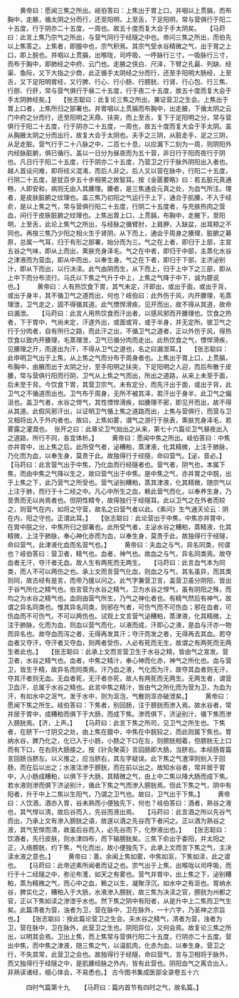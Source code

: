 <!-- { "loadSidebar": true } -->
　　黄帝曰：愿闻三焦之所出。岐伯答曰：上焦出于胃上口，并咽以上贯膈，而布胸中，走腋，循太阴之分而行，还至阳明，上至舌，下足阳明，常与营俱行于阳二十五度，行于阴亦二十五度，一周也。故五十度而复大会于手太阴矣。　　【马莳曰：此言上焦乃宗气之所出，与营气同行于经隧之中也。帝问三焦之所出，而伯先以上焦答之。上焦者，即膻中也，宗气积焉。其宗气受水谷精微之气，出于胃之上口，即上脘也。并咽以上贯膈，出喉咙，司呼吸，一呼脉行三寸，一吸脉行三寸，而布于胸中，即肺经之中府、云门也。走腋之侠白、尺泽，下臂之孔最、列缺、经渠、鱼际，又下大指之少商，此正循手太阴经之分而行，还至手阳明大肠经，上至舌，又下足阳明胃经，又行脾、行心、行小肠、行膀胱、行肾、行心包、行三焦、行胆、行肝，常与营气俱行于昼二十五度，行于夜二十五度，故五十度而复大会于手太阴肺经矣。】　　【张志聪曰：此复论三焦之所出，兼证营卫之生会。上焦出于胃上口者，上焦所归之部署也。并胃咽以上贯膈而布胸中，出走腋，下循太阴之云门中府之分而行，还至阳明之天鼎、扶突，而上至舌，复下于足阳明之分，常与营俱行于阳二十五度，行于阴亦二十五度，一周也，故五十度而复大会于手太阴。盖从胸腋太阴之分而出行，故复大会于太阴也。夫手之三阴，从脏走手，足之三阴，从足走脏。营气行于二十八脉之中，二百七十息，以应漏下二刻为一周，则阴阳外内经脉脏腑，俱已循行。盖以一日分为昼夜而为五十营，非日行于阳而夜行于阴也。凡日行于阳二十五度，行于阴亦二十五度，乃营卫之行于脉外阴阳出入者也。越人首设问难，即将经义混淆，而后人非之。后人又以营在脉中，行阳二十五度，行阴二十五度，是犹百步五十步相笑之故智耳。按《金匮要略》曰：若五脏元真通畅，人即安和，病则无由入其腠理。腠者，是三焦通会元真之处，为血气所注。理者，是皮肤脏腑之纹理也。盖三焦乃初阳之气运行于上下，通合于肌腠，不入于经俞，是以上焦之气，常与营俱行阳二十五度，行阴二十五度者，与充肤热肉之营血，间行于皮肤脏腑之纹理也。上焦出胃上口，上贯膈，布胸中，走腋下，至阳明，上至舌，此论上焦气之所出，与经脉之循臂肘，上肩胛，入缺盆，出耳颊之不同也。再按三焦乃少阳之相火生于肾阴，从下而上，通会于周身之腠理，脏腑之募原，总属一气耳，归于有形之部署，始分而为三。气之在上者，即归于上部，主宣五谷之气味，即从上而出，熏肤充身泽毛。气之在中者，即归于中部，主蒸化水谷之津液而为营血，即从中而出，以奉生身。气之在下者，即归于下部，主济泌别汁，即从下而出，以行决渎。此气由阴而生，从下而上，归于上中下之三部，即从上中下而分布流行。马氏以下焦之气升于中上，上焦之气降于中下，诚为臆说也。】
　　黄帝曰：人有热饮食下胃，其气未定，汗即出，或出于面，或出于背，或出于身半，其不循卫气之道而出，何也？岐伯曰：此外伤于风，内开腠理，毛蒸理泄，卫气走之，固不得循其道。此气慓悍滑疾，见开而出，故不得从其道，故命曰漏泄。　　【马莳曰：此言人用热饮食而汗出者，以感风邪而开腠理也。饮食之热者，下于胃中，气尚未定，汗遂外出，或面或背，或于半身，并无定所。彼卫气之行于分肉者，自有所行之路，而此汗之出，不循卫气之道者，正以外伤于风，得热饮食以致内开腠理，毛蒸理泄，卫气已循分肉而走出。此热饮食之气，慓悍滑疾，见腠理之开，而遂出为汗，不得从卫气之道也，名之曰漏泄耳。】　　【张志聪曰：此申明卫气出于上焦，从上焦之气而分布于周身者也。上焦出于胃上口，上贯膈，布胸中，由腋而出于太阴之分，至手阳明之扶突，下足阳明之人迎，而后布散于皮腠，常与营俱行阳而行阴，卫气从上焦之气而出，所出之道路，从来上未至于面，后未至于背。今饮食下胃，其营卫宗气，未有定分，而先汗出于面，或出于背，此卫气之不循道而出也。卫气布于周身，无所不被其泽，若汗出于身半，此卫气之偏沮也。盖卫气者，水谷之悍气，其性慓悍滑疾，如腠理不密，即见开而出，故不得从其道。此假风邪汗出，以证明卫气循上焦之道路而出，上焦与营俱行，而营与卫又相将出入于外内者也。故曰，上焦如雾，谓气之游行于肤表，熏肤充身泽毛，若雾露之灌溉也。　张开之曰：此章论卫气始出之从来，第七十六篇论卫气昼夜出入之道路，所行不同，各宜体析。】
　　黄帝曰：愿闻中焦之所出。岐伯答曰：中焦亦并胃中，出上焦之后。此所受气者，泌糟粕，蒸津液，化其精微，上注于肺脉，乃化而为血，以奉生身，莫贵于此。故独得行于经隧，命曰营气。【泌，音必。】　　【马莳曰：此言营气出于中焦，乃化血而行经隧者也。营气者，阴气也，本属下焦，而由中焦之气降以生之，故曰营气出于中焦。是中焦之气，亦并胃之中脘，出于上焦之下，此乃营气之所受也。营气泌别糟粕，蒸其津液，化其精微，随宗气以上注于肺，而行于十二经之中。凡心中所生之血，赖此营气而化，以奉养生身，乃至贵而无以尚焉者也。但阴性精专，故得独行于经隧耳。此以卫气之在外者而较之，则营气在内，如将之守营，故名之曰营气者以此。《素问》生气通天论云：阴在内，阳之守也。正谓此耳。】　　【张志聪曰︰此论营出于中焦，中焦亦并胃中，在胃中脘之分，中焦所归之部署也。此所受气者，主泌水谷之糟粕，蒸精液，化其精微，上注于肺脉，奉心神化赤而为血，以奉生身，莫贵于此，故独得行于经隧，命曰营气，此津液化血而名营气也。】
　　黄帝曰：夫血之与气，异名同类，何谓也？岐伯答曰：营卫者，精气也。血者，神气也。故血之与气，异名同类焉。故夺血者无汗，夺汗者无血。故人生有两死而无两生。　　【马莳曰：此言血气本为同类，而人不可以两伤之也。承上文而言营气化血，则血之与气，其名虽异，而其类则同，故古经有是言，而帝乃援以问之。此气字兼营卫言，盖营卫虽分阴阳，皆出于谷气所化之精气也。伯言营为水谷之精气，卫为水谷之悍气，虽有阴阳之殊，而均之为水谷之精气也。血则由营气所生，乃气之神化者也。有精气然后有神气，故谓之异名同类也。惟其异名同类，则邪在气者，可伤气而不可伤血；邪在血者，可伤血而不可伤气，不可以两伤也。试观上文言营气泌糟粕，蒸津液，化其精微，上注于肺脉，化而为血，则血以营气而化，以液而成，汗即心之液，是血与汗亦一物而异名也。故夺血而泻之者，无得再发其汗；夺汗而发之者，无得再去其血。若夺血者又夺汗，夺汗者又夺血，则两者受伤，人必有死而无生，故谓之有两死而无两生者此也。】　　【张志聪曰：此承上文而言营卫生于水谷之精，皆由气之宣发。营卫者，水谷之精气也。血者，中焦之精汁，奉心神而化赤，神气之所化也。血与营卫，皆生于精，故异名而同类焉。汗乃血之液，气化而为汗，故夺其血者则无汗，夺其汗者则无血。无血者死，无汗者亦死，故人有两死而无两生。无两生者，谓营卫血汗，总属于水谷之精也。此言中焦之精汁，皆由气之所化而为营为卫，为血为汗，有如水中之沤气，发于水中，则为沤泡，气散则沤亦破泄矣。】
　　黄帝曰：愿闻下焦之所生。岐伯答曰：下焦者，别回肠，注于膀胱而渗入焉。故水谷者，常并居于胃中，成糟粕而俱下于大肠，而成下焦。渗而俱下，济泌别汁，循下焦而渗入膀胱焉。【济，上声。】　　【马莳曰：此言下焦之所司，见卫气之所生也。下焦者，在脐下一寸阴交之处，由上焦在膻中，中焦在中脘较之，而此则属下焦也。胃纳水谷，脾乃化之，化已入于小肠，小肠之下口在左，则膀胱相着，但膀胱无上口而有下口，在右则大肠接之。按《针灸聚英》言回肠即大肠，当脐右。本经肠胃篇言回肠当脐左。以义推之，应当脐右，其左字疑误。此下焦之气渣滓则别入于回肠，而在后以出之；水液注渗于膀胱，而在前以出之。故知水谷者，常并居于胃中，入小肠成糟粕，以俱下于大肠，其精微之气，由上中二焦以降大肠而成下焦。若水液则渗而俱下济泌别汁，循此下焦之气而渗入膀胱焉。但此下焦之气，阴中有阳者，升于中上二焦以生阳气，乃谓之卫气也。故曰，卫气出于下焦。】
　　黄帝曰：人饮酒，酒亦入胃，谷未熟而小便独先下，何也？岐伯答曰：酒者，熟谷之液也，其气悍以清，故后谷而入，先谷而液出焉。　　【马莳曰：此言酒之所以先谷气而出，乃承上文有渗入膀胱之语，故遂以酒之先谷而下者问之。正以酒为熟谷之液，其气至悍而清，故虽后谷而入，必先谷而下，化秽液出也。】　　【张志聪曰：饮酒者，先行皮肤，则水津四布，而下输膀胱矣。三焦下俞出于委阳，并太阳之正，入络膀胱，约下焦，气化而出，故小便独先下。此承上文而言下焦之气，主决渎水液之意也。】
　　黄帝曰：善。余闻上焦如雾，中焦如沤，下焦如渎，此之谓也。　　【马莳曰：此帝述素所闻者而证之也。宗气出于上焦，出喉咙以司呼吸，而行于十二经隧之中，弥沦布濩，如天之有雾也。营气并胃中，出上焦之下，泌别糟粕，蒸为精微之气，而心中之血，赖之以生，凝聚浮沉，如水中之有沤也。胃纳水谷，脾实化之，糟粕入于大肠，水液渗入膀胱，故三焦为决渎之官，膀胱为州都之官，正以下焦如渎之渗泄乎水也。然下焦之阴中有阳者，从是升中上二焦而卫气生矣。此篇清者为营，浊者为卫，营在脉中，卫在脉外，一十六字，乃圣神之宗旨也。】　　【张志聪曰：按此篇论营卫之生会。夫水谷之精气，清者为营，浊者为卫，营在脉中，卫在脉外，此营卫之生也。阴阳异位，又何会焉。故复论三焦之所出，以明其会焉。卫出上焦，而上焦常与营俱行阳二十五度，行阴亦二十五度。营出中焦，而中焦之津液，随三焦之气，以温肌肉，化赤为血，以奉生身。营卫之行，不失其常，此营卫之会也。故独得行于经隧，命曰营气，言与卫相将于脉外，而又独得行于经隧之中，是肌腠经脉之外内，皆有此营也。阴阳血气之离合出入，非熟读诸经，细心体会，不易悉也。】
古今图书集成医部全录卷五十六

　　　四时气篇第十九
　　【马莳曰：篇内首节有四时之气，故名篇。】
